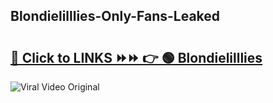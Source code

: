
 ## Blondielilllies-Only-Fans-Leaked

# <h2><a href="https://clipsfans.com/Blondielilllies&ref=git">🔗 Click to LINKS ⏩⏩ 👉 🟢 Blondielilllies </a></h2>

<a href="https://clipsfans.com/Blondielilllies&ref=git" rel="nofollow" data-target="animated-image.originalLink"><img src="https://i.ibb.co.com/xMMVF88/686577567.gif" alt="Viral Video Original" style="max-width: 100%; display: inline-block;" data-target="animated-image.originalImage"></a>
